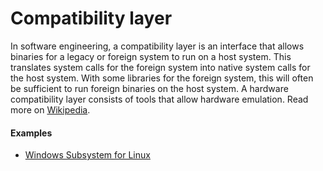# Compatibility layer

In software engineering, a compatibility layer is an interface that allows binaries for a legacy or foreign system to run on a host system. This translates system calls for the foreign system into native system calls for the host system. With some libraries for the foreign system, this will often be sufficient to run foreign binaries on the host system. A hardware compatibility layer consists of tools that allow hardware emulation. Read more on [Wikipedia](https://en.wikipedia.org/wiki/Compatibility_layer).

#### Examples
- [Windows Subsystem for Linux](wsl)

